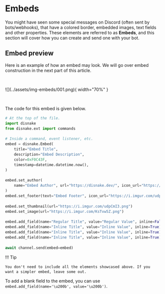 # Embeds

You might have seen some special messages on Discord (often sent by bots/webhooks), that have a colored border, embedded images, text fields and other properties. These elements are referred to as **Embeds**, and this section will cover how you can create and send one with your bot.

## Embed preview

Here is an example of how an embed may look. We will go over embed construction in the next part of this article.

<br>
    <p align = "left">
        ![](../assets/img-embeds/001.png){ width="70%" }
    </p>
<br>

The code for this embed is given below.

``` python linenums="1" title="main.py"
# At the top of the file.
import disnake
from disnake.ext import commands

# Inside a command, event listener, etc.
embed = disnake.Embed(
    title="Embed Title",
    description="Embed Description",
    color=0xF0C43F,
    timestamp=datetime.datetime.now(),
)

embed.set_author(
    name="Embed Author", url="https://disnake.dev/", icon_url="https://i.imgur.com/udpCmI3.png"
)
embed.set_footer(text="Embed Footer", icon_url="https://i.imgur.com/udpCmI3.png")

embed.set_thumbnail(url="https://i.imgur.com/udpCmI3.png")
embed.set_image(url="https://i.imgur.com/KsTvw5Z.png")

embed.add_field(name="Regular Title", value="Regular Value", inline=False)
embed.add_field(name="Inline Title", value="Inline Value", inline=True)
embed.add_field(name="Inline Title", value="Inline Value", inline=True)
embed.add_field(name="Inline Title", value="Inline Value", inline=True)

await channel.send(embed=embed)
```

!!! Tip

    You don't need to include all the elements showcased above. If you want a simpler embed, leave some out.

To add a blank field to the embed, you can use `embed.add_field(name='\u200b', value='\u200b')`.